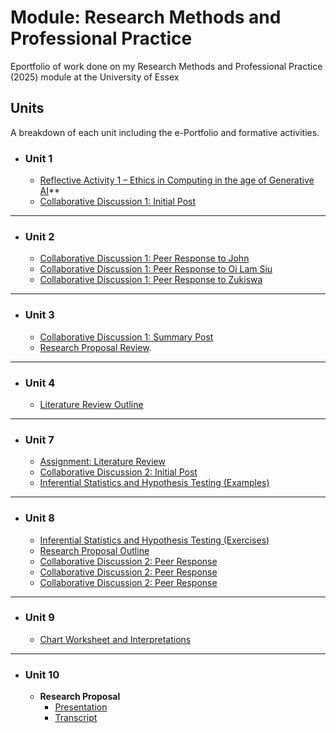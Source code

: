 # Module: Research Methods and Professional Practice
Eportfolio of work done on my Research Methods and Professional Practice (2025) module at the University of Essex

## Units
A breakdown of each unit including the e-Portfolio and formative activities.

- ### Unit 1
	- [Reflective Activity 1 – Ethics in Computing in the age of Generative AI](posts/reflective_activity1)**
	- [Collaborative Discussion 1: Initial Post](posts/discussion1_initial_post)


---
- ### Unit 2
	- [Collaborative Discussion 1: Peer Response to John](posts/discussion1_peer_response_1)
	- [Collaborative Discussion 1: Peer Response to Oi Lam Siu](posts/discussion1_peer_response_2)
	- [Collaborative Discussion 1: Peer Response to Zukiswa](posts/discussion1_peer_response_3)


---
- ### Unit 3
	- [Collaborative Discussion 1: Summary Post](posts/discussion1_summary_post)
	- [Research Proposal Review](artefacts/unit3/research_proposal_review).


---
- ### Unit 4 
    - [Literature Review Outline](artefacts/unit4/literature_review_outline)

---
- ### Unit 7
    - [Assignment: Literature Review](https://docs.google.com/document/d/1sn0Pz8d5NxvX7yLJZl0w7n_7OYN5o8VoMp_XfSayFe0/edit?usp=sharing)
	- [Collaborative Discussion 2: Initial Post](posts/discussion2_initial_post)
	- [Inferential Statistics and Hypothesis Testing (Examples)](posts/statistics_worksheets_exa)


---
- ### Unit 8
	- [Inferential Statistics and Hypothesis Testing (Exercises)](posts/statistics_worksheets_exe)
	- [Research Proposal Outline](artefacts/unit8/research_proposal_outline)
	- [Collaborative Discussion 2: Peer Response](posts/discussion2_peer_response_1)
	- [Collaborative Discussion 2: Peer Response](posts/discussion2_peer_response_2)
	- [Collaborative Discussion 2: Peer Response](posts/discussion2_peer_response_3)



---
- ### Unit 9
	- [Chart Worksheet and Interpretations](posts/charts_worksheets_exe)


---
- ### Unit 10
    - **Research Proposal**
		- [Presentation](artefacts/unit10/rmpp_research_proposal.pdf)
		- [Transcript](https://docs.google.com/document/d/1LWy6TaxEgm-Xz2wHhEvEqhhJnoLOL7gH/edit?usp=sharing&ouid=118308030300523696513&rtpof=true&sd=true)

